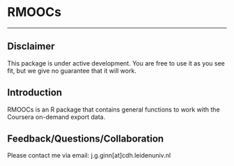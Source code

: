 # RMOOCs

---------------

## Disclaimer

This package is under active development. You are free to use it as you see fit, but we give no guarantee that it will work.

## Introduction

RMOOCs is an R package that contains general functions to work with the Coursera on-demand export data.

## Feedback/Questions/Collaboration

Please contact me via email: j.g.ginn[at]cdh.leidenuniv.nl


